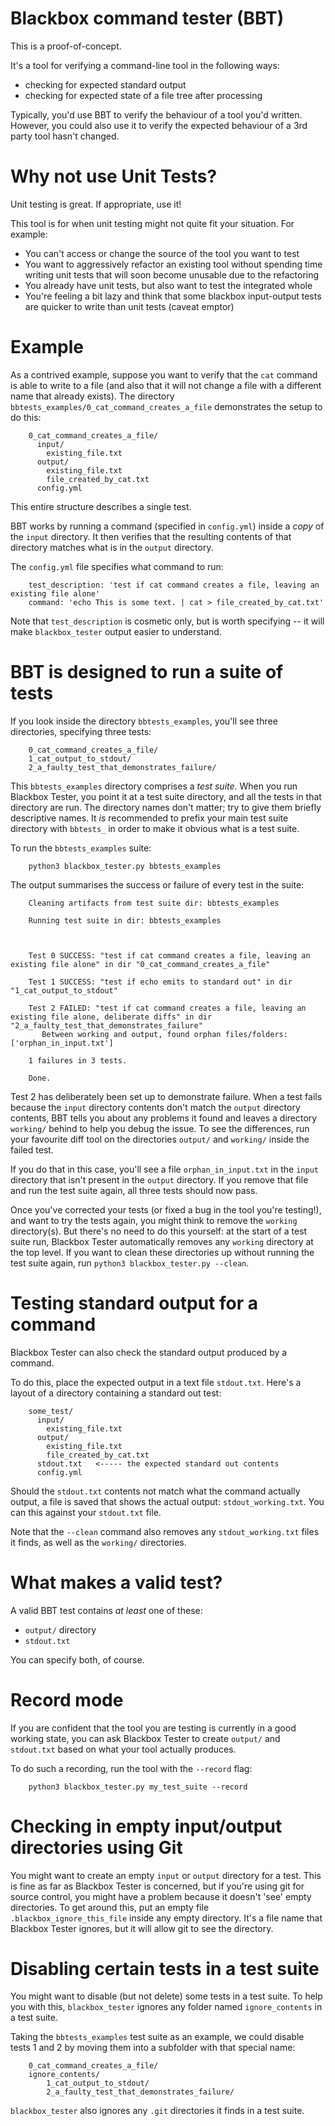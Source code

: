 # Blackbox command tester (BBT)

This is a proof-of-concept.

It's a tool for verifying a command-line tool in the following ways:

* checking for expected standard output
* checking for expected state of a file tree after processing

Typically, you'd use BBT to verify the behaviour of a tool you'd written. However, you could also
use it to verify the expected behaviour of a 3rd party tool hasn't changed.

# Why not use Unit Tests?

Unit testing is great. If appropriate, use it!

This tool is for when unit testing might not quite fit your situation. For example:

* You can't access or change the source of the tool you want to test
* You want to aggressively refactor an existing tool without spending time writing unit tests that will soon become unusable due to the refactoring
* You already have unit tests, but also want to test the integrated whole
* You're feeling a bit lazy and think that some blackbox input-output tests are quicker to write than unit tests (caveat emptor)

# Example

As a contrived example, suppose you want to verify that the `cat` command is able to write to a file (and also that it will not change a
file with a different name that already exists). The directory `bbtests_examples/0_cat_command_creates_a_file` demonstrates the setup to do
this:

```
    0_cat_command_creates_a_file/
      input/
        existing_file.txt
      output/
        existing_file.txt
        file_created_by_cat.txt
      config.yml      
```

This entire structure describes a single test.

BBT works by running a command (specified in `config.yml`) inside a _copy_ of the `input` directory. It then verifies that
the resulting contents of that directory matches what is in the `output` directory.

The `config.yml` file specifies what command to run:

```
    test_description: 'test if cat command creates a file, leaving an existing file alone'
    command: 'echo This is some text. | cat > file_created_by_cat.txt'
```

Note that `test_description` is cosmetic only, but is worth specifying -- it will make `blackbox_tester` output easier to understand.

# BBT is designed to run a suite of tests

If you look inside the directory `bbtests_examples`, you'll see three directories, specifying three tests:

```
    0_cat_command_creates_a_file/
    1_cat_output_to_stdout/
    2_a_faulty_test_that_demonstrates_failure/
```

This `bbtests_examples` directory comprises a *test suite*. When you run Blackbox Tester, you point it at a test suite directory, and all the
tests in that directory are run. The directory names don't matter; try to give them briefly descriptive names. It *is* recommended to prefix
your main test suite directory with `bbtests_` in order to make it obvious what is a test suite.

To run the `bbtests_examples` suite:

```
    python3 blackbox_tester.py bbtests_examples
```

The output summarises the success or failure of every test in the suite:

```
    Cleaning artifacts from test suite dir: bbtests_examples
    
    Running test suite in dir: bbtests_examples
    
    
    
    Test 0 SUCCESS: "test if cat command creates a file, leaving an existing file alone" in dir "0_cat_command_creates_a_file"
    
    Test 1 SUCCESS: "test if echo emits to standard out" in dir "1_cat_output_to_stdout"
    
    Test 2 FAILED: "test if cat command creates a file, leaving an existing file alone, deliberate diffs" in dir "2_a_faulty_test_that_demonstrates_failure"
       Between working and output, found orphan files/folders: ['orphan_in_input.txt']
    
    1 failures in 3 tests.
    
    Done.
```

Test 2 has deliberately been set up to demonstrate failure. When a test fails because the `input` directory contents don't match the `output`
directory contents, BBT tells you about any problems it found and leaves a directory `working/` behind to help you debug the
issue. To see the differences, run your favourite diff tool on the directories `output/` and `working/` inside the failed test.

If you do that in this case, you'll see a file `orphan_in_input.txt` in the `input` directory that isn't present in the `output` directory.
If you remove that file and run the test suite again, all three tests should now pass.

Once you've corrected your tests (or fixed a bug in the tool you're testing!), and want to try the tests again, you might think to remove
the `working` directory(s). But there's no need to do this yourself: at the start of a test suite run, Blackbox Tester automatically removes
any `working` directory at the top level. If you want to clean these directories up without running the test suite again, run `python3 blackbox_tester.py --clean`.

# Testing standard output for a command

Blackbox Tester can also check the standard output produced by a command.

To do this, place the expected output in a text file `stdout.txt`. Here's a layout of a directory containing a standard out test:

```
    some_test/
      input/
        existing_file.txt
      output/
        existing_file.txt
        file_created_by_cat.txt
      stdout.txt   <----- the expected standard out contents
      config.yml      
```

Should the `stdout.txt` contents not match what the command actually output, a file is saved that shows the actual
output: `stdout_working.txt`. You can this against your `stdout.txt` file.

Note that the `--clean` command also removes any `stdout_working.txt` files it finds, as well as the `working/` directories.

# What makes a valid test?

A valid BBT test contains _at least_ one of these:

* `output/` directory
* `stdout.txt`

You can specify both, of course.

# Record mode

If you are confident that the tool you are testing is currently in a good working state, you can ask Blackbox Tester to create `output/`
and `stdout.txt` based on what your tool actually produces.

To do such a recording, run the tool with the `--record` flag:

```
    python3 blackbox_tester.py my_test_suite --record
```

# Checking in empty input/output directories using Git

You might want to create an empty `input` or `output` directory for a test. This is fine as far as Blackbox Tester is concerned, but if you're
using git for source control, you might have a problem because it doesn't 'see' empty directories. To get around this, put an empty
file `.blackbox_ignore_this_file` inside any empty directory. It's a file name that Blackbox Tester ignores, but it will allow git to see the
directory.

# Disabling certain tests in a test suite

You might want to disable (but not delete) some tests in a test suite. To help you with this, `blackbox_tester` ignores any folder
named `ignore_contents` in a test suite.

Taking the `bbtests_examples` test suite as an example, we could disable tests 1 and 2 by moving them into a subfolder with that special
name:

```
    0_cat_command_creates_a_file/
    ignore_contents/
        1_cat_output_to_stdout/
        2_a_faulty_test_that_demonstrates_failure/
```

`blackbox_tester` also ignores any `.git` directories it finds in a test suite.
